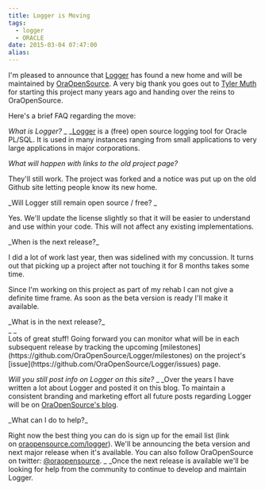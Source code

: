 ```yaml
---
title: Logger is Moving
tags:
  - logger
  - ORACLE
date: 2015-03-04 07:47:00
alias:
---
```


I'm pleased to announce that [Logger](http://www.oraopensource.com/logger/) has found a new home and will be maintained by [OraOpenSource](http://www.oraopensource.com/).&nbsp;A very big thank you goes out to [Tyler Muth](https://twitter.com/tmuth) for starting this project many years ago and handing over the reins to OraOpenSource.

Here's a brief FAQ regarding the move:

_What is Logger?_
_
_[Logger](http://www.oraopensource.com/logger/)&nbsp;is a (free) open source logging tool for Oracle PL/SQL. It is used in many instances ranging from small applications to very large applications in major corporations.

_What will happen with links to the old project page?_

They'll still work. The project was forked and a notice was put up on the old Github site letting people know its new home.
<div>
_Will Logger still remain open source / free?&nbsp;_

Yes. We'll update the license slightly so that it will be easier to understand and use within your code. This will not affect any existing implementations.</div><div>
</div><div>_When is the next release?_

I did a lot of work last year, then was sidelined with my concussion. It turns out that picking up a project after not touching it for 8 months takes some time.

Since I'm working on this project as part of my rehab I can not give a definite time frame. As soon as the beta version is ready I'll make it available.</div><div>
</div><div>_What is in the next release?_</div><div>_
_</div><div>Lots of great stuff! Going forward you can monitor what will be in each subsequent release by tracking the upcoming [milestones](https://github.com/OraOpenSource/Logger/milestones) on the project's [issue](https://github.com/OraOpenSource/Logger/issues) page.

_Will you still post info on Logger on this site?_
_
_Over the years I have written a lot about Logger and posted it on this blog. To maintain a consistent branding and marketing effort all future posts regarding Logger will be on [OraOpenSource's blog](http://www.oraopensource.com/blog/).</div><div>
</div><div>_What can I do to help?_

Right now the best thing you can do is sign up for the email list (link on&nbsp;[oraopensource.com/logger](http://www.oraopensource.com/logger/)). We'll be announcing the beta version and next major release when it's available. You can also follow OraOpenSource on twitter:&nbsp;[@oraopensource](https://twitter.com/oraopensource).
_
_Once the next release is available we'll be looking for help from the community to continue to develop and maintain Logger.</div>